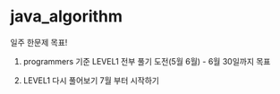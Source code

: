 # java_algorithm
일주 한문제 목표!

1. programmers 기준 LEVEL1 전부 풀기 도전(5월 6월) - 6월 30일까지 목표

2. LEVEL1 다시 풀어보기 7월 부터 시작하기
